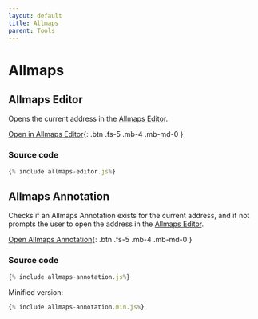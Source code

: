 ```yaml
---
layout: default
title: Allmaps
parent: Tools
---
```

# Allmaps

## Allmaps Editor
Opens the current address in the [Allmaps Editor](https://editor.allmaps.org/).

<a href="{% include allmaps-editor.js %}">Open in Allmaps Editor</a>{: .btn .fs-5 .mb-4 .mb-md-0 }

### Source code

```js
{% include allmaps-editor.js%}
```

## Allmaps Annotation
Checks if an Allmaps Annotation exists for the current address, and if not prompts the user to open the address in the [Allmaps Editor](https://editor.allmaps.org/).

<a href="{% include allmaps-annotation.min.js %}">Open Allmaps Annotation</a>{: .btn .fs-5 .mb-4 .mb-md-0 }

### Source code

```js
{% include allmaps-annotation.js%}
```

Minified version:

```js
{% include allmaps-annotation.min.js%}
```
